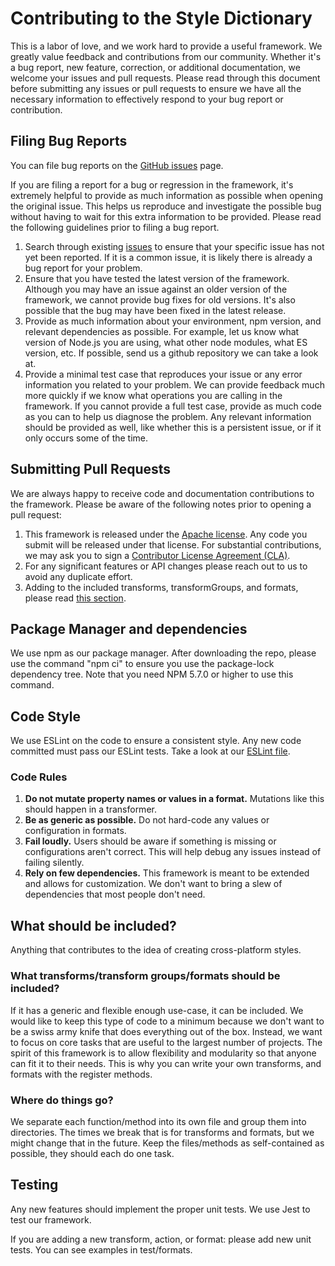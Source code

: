 # Contributing to the Style Dictionary

This is a labor of love, and we work hard to provide a useful framework. We greatly value feedback and contributions from our community. Whether it's a bug report, new feature, correction, or additional documentation, we welcome your issues and pull requests. Please read through this document before submitting any issues or pull requests to ensure we have all the necessary information to effectively respond to your bug report or contribution.


## Filing Bug Reports

You can file bug reports on the [GitHub issues][issues] page.

If you are filing a report for a bug or regression in the framework, it's extremely helpful to provide as much information as possible when opening the original issue. This helps us reproduce and investigate the possible bug without having to wait for this extra information to be provided. Please read the following guidelines prior to filing a bug report.

1. Search through existing [issues][issues] to ensure that your specific issue has not yet been reported. If it is a common issue, it is likely there is already a bug report for your problem.
2. Ensure that you have tested the latest version of the framework. Although you may have an issue against an older version of the framework, we cannot provide bug fixes for old versions. It's also possible that the bug may have been fixed in the latest release.
3. Provide as much information about your environment, npm version, and relevant dependencies as possible. For example, let us know what version of Node.js you are using, what other node modules, what ES version, etc. If possible, send us a github repository we can take a look at.
4. Provide a minimal test case that reproduces your issue or any error information you related to your problem. We can provide feedback much more quickly if we know what operations you are calling in the framework. If you cannot provide a full test case, provide as much code as you can to help us diagnose the problem. Any relevant information should be provided as well, like whether this is a persistent issue, or if it only occurs some of the time.


## Submitting Pull Requests

We are always happy to receive code and documentation contributions to the framework. Please be aware of the following notes prior to opening a pull request:

1. This framework is released under the [Apache license][license]. Any code you submit will be released under that license. For substantial contributions, we may ask you to sign a [Contributor License Agreement (CLA)][cla].
2. For any significant features or API changes please reach out to us to avoid any duplicate effort.
3. Adding to the included transforms, transformGroups, and formats, please read [this section](#what-should-be-included).


## Package Manager and dependencies

We use npm as our package manager. After downloading the repo, please use the command "npm ci" to ensure you use the package-lock dependency tree. Note that you need NPM 5.7.0 or higher to use this command.


## Code Style

We use ESLint on the code to ensure a consistent style. Any new code committed must pass our ESLint tests. Take a look at our [ESLint file][eslint].

### Code Rules
1. **Do not mutate property names or values in a format.** Mutations like this should happen in a transformer.
1. **Be as generic as possible.** Do not hard-code any values or configuration in formats.
1. **Fail loudly.** Users should be aware if something is missing or configurations aren't correct. This will help debug any issues instead of failing silently.
1. **Rely on few dependencies.** This framework is meant to be extended and allows for customization. We don't want to bring a slew of dependencies that most people don't need.

## What should be included?

Anything that contributes to the idea of creating cross-platform styles.

### What transforms/transform groups/formats should be included?

If it has a generic and flexible enough use-case, it can be included. We would like to keep this type of code to a minimum because we don't want to be a swiss army knife that does everything out of the box. Instead, we want to focus on core tasks that are useful to the largest number of projects. The spirit of this framework is to allow flexibility and modularity so that anyone can fit it to their needs. This is why you can write your own transforms, and formats with the register methods.

### Where do things go?

We separate each function/method into its own file and group them into directories. The times we break that is for transforms and formats, but we might change that in the future. Keep the files/methods as self-contained as possible, they should each do one task.


## Testing

Any new features should implement the proper unit tests. We use Jest to test our framework.

If you are adding a new transform, action, or format: please add new unit tests. You can see examples in test/formats.


[issues]: https://github.com/amzn/style-dictionary/issues
[pr]: https://github.com/amzn/style-dictionary/pulls
[license]: https://github.com/amzn/style-dictionary/blob/master/LICENSE
[cla]: http://en.wikipedia.org/wiki/Contributor_License_Agreement
[eslint]: https://github.com/amzn/style-dictionary/blob/master/.eslintrc.json
